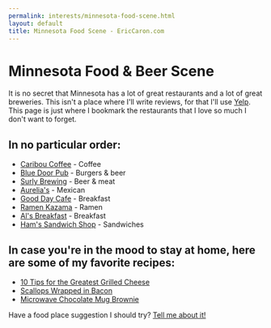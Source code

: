 ```yaml
---
permalink: interests/minnesota-food-scene.html
layout: default
title: Minnesota Food Scene - EricCaron.com
---
```

# Minnesota Food & Beer Scene

It is no secret that Minnesota has a lot of great restaurants and a lot of great breweries. This isn't a place where I'll write reviews, for that I'll use [Yelp](https://www.yelp.com/user_details?userid=QglmfuzA7ceOAyFV4_eFdA). This page is just where I bookmark the restaurants that I love so much I don't want to forget.

## In no particular order:
* [Caribou Coffee](https://www.cariboucoffee.com/) - Coffee
* [Blue Door Pub](http://www.thebdp.com/) - Burgers & beer
* [Surly Brewing](http://surlybrewing.com/) - Beer & meat
* [Aurelia's](http://mamaaurelia.com/) - Mexican
* [Good Day Cafe](http://gooddaycafemn.com/) - Breakfast
* [Ramen Kazama](http://www.ramenkazama.com/) - Ramen
* [Al's Breakfast](https://en.wikipedia.org/wiki/Al's_Breakfast) - Breakfast
* [Ham's Sandwich Shop](http://www.hamsshop.com/) - Sandwiches

## In case you're in the mood to stay at home, here are some of my favorite recipes:
* [10 Tips for the Greatest Grilled Cheese](https://web.archive.org/web/20090220064840/http://food.yahoo.com/blog/editorspicks/2430/10-tips-for-the-greatest-grilled-cheese)
* [Scallops Wrapped in Bacon](http://www.foodnetwork.com/recipes/scallops-wrapped-in-bacon-recipe.html)
* [Microwave Chocolate Mug Brownie](http://www.food.com/recipe/microwave-chocolate-mug-brownie-349246)

Have a food place suggestion I should try? [Tell me about it!](mailto:eric.caron@gmail.com)
